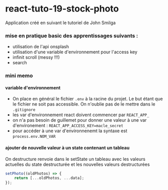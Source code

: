 # react-tuto-19-stock-photo

Application créé en suivant le tutoriel de John Smilga

### mise en pratique basic des apprentissages suivants :

- utilisation de l'api onsplash 
- utilisation d'une variable d'environnement pour l'access key
- infinit scroll (messy !!!)
- search


### mini memo

#### variable d'environnement

- On place en général le fichier `.env` à la racine du projet. Le but étant que le fichier ne soit pas accessible. On n'oublie pas de le mettre dans le `.gitignore`
- les var d'environnement react doivent commencer par `REACT_APP_`
- on n'a pas besoin de guillemet pour donner une  valeur à une var d'environement : `REACT_APP_ACCESS_KEY=macle_secret`
- pour accéder à une var d'environnenemt la syntaxe est `process.env.NOM_VAR`

#### ajouter de nouvelle valeur à un state contenant un tableau 

On destructure renvoie dans le setState un tableau avec les valeurs actuelles du state destructurée et les nouvelles valeurs destructurées

```javascript
setPhoto((oldPhotos) => {
    return [...oldPhotos, ...data];
});
```
